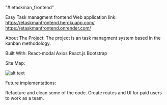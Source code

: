 "# etaskman_frontend" 

Easy Task managment frontend
Web application link:
https://etaskmanfrontend.herokuapp.com/
https://etaskmanfrontend.onrender.com/


About The Project:
The project is an task managment system based in the kanban methodology.

Built With:
    React-modal
    Axios
    React.js
    Bootstrap


Site Map:

![alt text](https://lh3.googleusercontent.com/dY2c9zGjxoNGHPtES7kYeF9AfMYHnOXLJl93dP9_tnbcTRsvTShzqJOMqR0mTJc-cY4K4xY9v7LJhHiI8S5xxHk3ClmAfWhlmGxJ98gsXTDIQYshLwuufr_WlzmYvwKKre5LwolcFK-i-Qhu_h1JWv8WGH5pznWoTLCEDti4LpobeisUIxmm14PrgFpvl8zXZquJfK9QJ_4TS5gV5WU1BW55Mw528hlv_iWxvTy-nsiDKglQt0xkLMF56eH3GsNtli8Y9ZYg2orUaCpD2MH-c-tl2DzrJ0bXV-lt_xX6HNcrIr7zQgbO69z18PMYLIU5O9Vud9VASPsJATmbvd-xXHzXCK3UAb-WKhc4-fx8DI9hjSn5QifmyHRz27OQJC2hSOxJDLbcIHGlCqtQpurBCWzAii2JW7jPuR45M7YCeHd7ZoIT7Zs9Q_sRXeHIFdjnA0otIKzbPBj2o2te2TXjw3E9HoK_V0NhrF0h0ueoUnNwqThRBej2zofDhk1ONY42olwQFLggd-bFblYG7yosNdZYYQFplm9WcCOHPubmzA_9gxYxL3A3LcQc1A0bJ12vagpWS2wVZfjXFB_i60u6CKLV3ZhIpt9sg7NtnXIKadPTsmI9sb1cr0ewY2iBer7ACBTEZtfKPLjlwqJUGXjQPopJBR5Aql-VnLxrO8ySg95ip9umtpOvr5Xgvj29CHiDwXNEPBMQWtOI-lTXyVg6yh7lmvPrwB-tm4j4hwf6xDJBkfP8-pzZmjRFQLw=w1332-h750-no?authuser=0)


Future implementations:

Refacture and clean some of the code.
Create routes and UI for paid users to work as a team.
